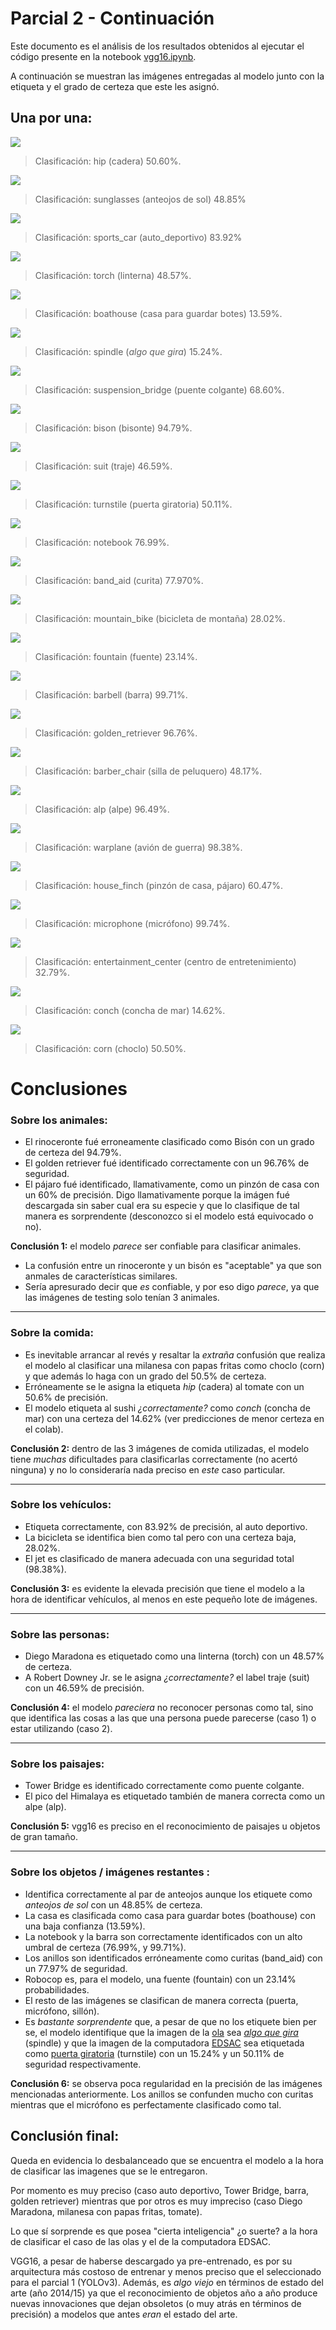 # Parcial 2 - Continuación

Este documento es el análisis de los resultados obtenidos al ejecutar el código presente en la notebook [vgg16.ipynb](https://github.com/ncavasin/sistemas_inteligentes/blob/main/parcial_2/vgg/vgg16.ipynb).


A continuación se muestran las imágenes entregadas al modelo junto con la etiqueta y el grado de certeza que este les asignó.

## Una por una:

![](https://raw.githubusercontent.com/ncavasin/sistemas_inteligentes/main/parcial_2/vgg/images/01_tomato.jpg)

  

> Clasificación: hip (cadera) 50.60%.

  

![](https://raw.githubusercontent.com/ncavasin/sistemas_inteligentes/main/parcial_2/vgg/images/02_glasses.jpg)

  

> Clasificación: sunglasses (anteojos de sol) 48.85%

  

![](https://raw.githubusercontent.com/ncavasin/sistemas_inteligentes/main/parcial_2/vgg/images/03_car.jpg)

  

> Clasificación: sports_car (auto_deportivo) 83.92%

  

![](https://raw.githubusercontent.com/ncavasin/sistemas_inteligentes/main/parcial_2/vgg/images/04_person.jpg)

  

> Clasificación: torch (linterna) 48.57%.

  

![](https://raw.githubusercontent.com/ncavasin/sistemas_inteligentes/main/parcial_2/vgg/images/05_house.jpg)

  

> Clasificación: boathouse (casa para guardar botes) 13.59%.

  

![](https://raw.githubusercontent.com/ncavasin/sistemas_inteligentes/main/parcial_2/vgg/images/06_waves.jpg)

  

> Clasificación: spindle (*algo que gira*) 15.24%.

  

![](https://raw.githubusercontent.com/ncavasin/sistemas_inteligentes/main/parcial_2/vgg/images/07_tower_bridge.jpg)

  

> Clasificación: suspension_bridge (puente colgante) 68.60%.

  

![](https://raw.githubusercontent.com/ncavasin/sistemas_inteligentes/main/parcial_2/vgg/images/08_rhino.jpg)

  

> Clasificación: bison (bisonte) 94.79%.

  

![](https://raw.githubusercontent.com/ncavasin/sistemas_inteligentes/main/parcial_2/vgg/images/09_downey_jr.jpg)

  

> Clasificación: suit (traje) 46.59%.

  

![](https://raw.githubusercontent.com/ncavasin/sistemas_inteligentes/main/parcial_2/vgg/images/11_edsac_computer.jpg)

  

> Clasificación: turnstile (puerta giratoria) 50.11%.

  

![](https://raw.githubusercontent.com/ncavasin/sistemas_inteligentes/main/parcial_2/vgg/images/12_notebook.png)

  

> Clasificación: notebook 76.99%.

  

![](https://raw.githubusercontent.com/ncavasin/sistemas_inteligentes/main/parcial_2/vgg/images/13_jewels.jpg)

  
  

> Clasificación: band_aid (curita) 77.970%.

  

![](https://raw.githubusercontent.com/ncavasin/sistemas_inteligentes/main/parcial_2/vgg/images/14_bike.jpg)

  

> Clasificación: mountain_bike (bicicleta de montaña) 28.02%.

  

![](https://raw.githubusercontent.com/ncavasin/sistemas_inteligentes/main/parcial_2/vgg/images/15_robocop.png)

  

> Clasificación: fountain (fuente) 23.14%.

  

![](https://raw.githubusercontent.com/ncavasin/sistemas_inteligentes/main/parcial_2/vgg/images/16_barbell.jpg)

  

> Clasificación: barbell (barra) 99.71%.

  

![](https://raw.githubusercontent.com/ncavasin/sistemas_inteligentes/main/parcial_2/vgg/images/17_dog.jpg)

  

> Clasificación: golden_retriever 96.76%.

  

![](https://raw.githubusercontent.com/ncavasin/sistemas_inteligentes/main/parcial_2/vgg/images/18_seat.jpeg)

  

> Clasificación: barber_chair (silla de peluquero) 48.17%.

  

![](https://raw.githubusercontent.com/ncavasin/sistemas_inteligentes/main/parcial_2/vgg/images/19_himalaya.jpg)

  

> Clasificación: alp (alpe) 96.49%.

  

![](https://raw.githubusercontent.com/ncavasin/sistemas_inteligentes/main/parcial_2/vgg/images/20_fighter_jet.jpg)

  

> Clasificación: warplane (avión de guerra) 98.38%.

  

![](https://raw.githubusercontent.com/ncavasin/sistemas_inteligentes/main/parcial_2/vgg/images/21_songbird.jpg)

  

> Clasificación: house_finch (pinzón de casa, pájaro) 60.47%.

  

![](https://raw.githubusercontent.com/ncavasin/sistemas_inteligentes/main/parcial_2/vgg/images/22_microphone.jpg)

  

> Clasificación: microphone (micrófono) 99.74%.

  

![](https://raw.githubusercontent.com/ncavasin/sistemas_inteligentes/main/parcial_2/vgg/images/23_door.jpg)

  

> Clasificación: entertainment_center (centro de entretenimiento) 32.79%.

  

![](https://raw.githubusercontent.com/ncavasin/sistemas_inteligentes/main/parcial_2/vgg/images/24_sushi.jpg)

  

> Clasificación: conch (concha de mar) 14.62%.

  

![](https://raw.githubusercontent.com/ncavasin/sistemas_inteligentes/main/parcial_2/vgg/images/25_milanesa.jpg)

  

> Clasificación: corn (choclo) 50.50%.

# Conclusiones

### Sobre los animales:
- El rinoceronte fué erroneamente clasificado como Bisón con un grado de certeza del 94.79%.
- El golden retriever fué identificado correctamente con un 96.76% de seguridad.
- El pájaro fué identificado, llamativamente, como un pinzón de casa con un 60% de precisión. Digo llamativamente porque la imágen fué descargada sin saber cual era su especie y que lo clasifique de tal manera es sorprendente (desconozco si el modelo está equivocado o no).

**Conclusión 1:** el modelo *parece* ser confiable para clasificar animales.

- La confusión entre un rinoceronte y un bisón es "aceptable" ya que son anmales de características similares.
- Sería apresurado decir que *es* confiable, y por eso digo *parece*, ya que las imágenes de testing solo tenían 3 animales. 
___

### Sobre la comida:
- Es inevitable arrancar al revés y resaltar la *extraña* confusión que realiza el modelo al clasificar una milanesa con papas fritas como choclo (corn) y que además lo haga con un grado del 50.5% de certeza.
- Erróneamente se le asigna la etiqueta *hip* (cadera) al tomate con un 50.6% de precisión.
- El modelo etiqueta al sushi *¿correctamente?* como *conch* (concha de mar) con una certeza del 14.62% (ver predicciones de menor certeza en el colab).

**Conclusión 2:** dentro de las 3 imágenes de comida utilizadas, el modelo tiene *muchas* dificultades para clasificarlas correctamente (no acertó ninguna) y no lo consideraría nada preciso en *este* caso particular.
___

### Sobre los vehículos:
- Etiqueta correctamente, con 83.92% de precisión, al auto deportivo.
- La bicicleta se identifica bien como tal pero con una certeza baja, 28.02%.
- El jet es clasificado de manera adecuada con una seguridad total (98.38%).

**Conclusión 3:** es evidente la elevada precisión que tiene el modelo a la hora de identificar vehículos, al menos en este pequeño lote de imágenes.

---

### Sobre las personas:

- Diego Maradona es etiquetado como una linterna (torch) con un 48.57% de certeza.
- A Robert Downey Jr. se le asigna *¿correctamente?* el label traje (suit) con un 46.59% de precisión.

**Conclusión 4:** el modelo *pareciera* no reconocer personas como tal, sino que identifica las cosas a las que una persona puede parecerse (caso 1) o estar utilizando (caso 2).

---
### Sobre los paisajes:
- Tower Bridge es identificado correctamente como puente colgante. 
- El pico del Himalaya es etiquetado también de manera correcta como un alpe (alp).

**Conclusión 5:** vgg16 es preciso en el reconocimiento de paisajes u objetos de gran tamaño.

---

### Sobre los objetos / imágenes restantes :

- Identifica correctamente al par de  anteojos aunque los etiquete como *anteojos de sol* con un 48.85% de certeza.
- La casa es clasificada como casa para guardar botes (boathouse) con una baja confianza (13.59%).
- La notebook y la barra son correctamente identificados con un alto umbral de certeza (76.99%, y 99.71%).
- Los anillos son identificados erróneamente como curitas (band_aid) con un  77.97% de seguridad.
- Robocop es, para el modelo, una fuente (fountain) con un 23.14% probabilidades.
- El resto de las imágenes se clasifican de manera correcta (puerta, micrófono, sillón).
- Es *bastante sorprendente* que, a pesar de que no los etiquete bien per se, el modelo identifique que la imagen de la [ola](https://raw.githubusercontent.com/ncavasin/sistemas_inteligentes/main/parcial_2/vgg/images/06_waves.jpg) sea [*algo que gira*](https://www.google.com/search?q=spindle&client=firefox-b-d&sxsrf=ALeKk00GOIw_ozZByQ_dP_eQVQpdsDOllQ:1624219179834&source=lnms&tbm=isch&sa=X&ved=2ahUKEwj82ID6_6bxAhUNrJUCHSAVDEAQ_AUoAXoECAEQAw&biw=1366&bih=653) (spindle) y que la imagen de la computadora [EDSAC](https://en.wikipedia.org/wiki/EDSAC) sea etiquetada como [puerta giratoria](https://www.google.com/search?q=turnstile&client=firefox-b-d&sxsrf=ALeKk02ugr7uPkb8UlUsZkOBPbADxojvyQ:1624219138329&source=lnms&tbm=isch&sa=X&ved=2ahUKEwi56Jvm_6bxAhX-qJUCHdIzDIIQ_AUoAXoECAEQAw&biw=1366&bih=653#imgrc=X9P-4AC1OPaYcM) (turnstile) con un 15.24% y un 50.11% de seguridad respectivamente.

**Conclusión 6:** se observa poca regularidad en la precisión de las imágenes mencionadas anteriormente. Los anillos se confunden mucho con curitas mientras que el micrófono es perfectamente clasificado como tal.

## Conclusión final:

Queda en evidencia lo desbalanceado que se encuentra el modelo a la hora de clasificar las imagenes que se le entregaron. 

Por momento es muy preciso (caso auto deportivo, Tower Bridge, barra, golden retriever) mientras que por otros es muy impreciso (caso Diego Maradona, milanesa con papas fritas, tomate).

Lo que sí sorprende es que posea "cierta inteligencia" ¿o suerte? a la hora de clasificar el caso de las olas y el de la computadora EDSAC.

VGG16, a pesar de haberse descargado ya pre-entrenado, es por su arquitectura más costoso de entrenar y menos preciso que el seleccionado para el parcial 1 (YOLOv3). Además, es *algo viejo* en términos de estado del arte (año 2014/15) ya que el reconocimiento de objetos año a año produce nuevas innovaciones que dejan obsoletos (o muy atrás en términos de precisión) a modelos que antes *eran* el estado del arte.
